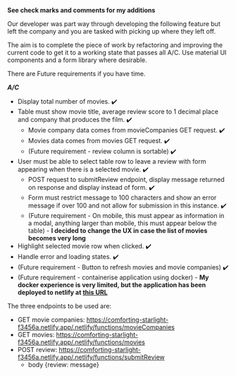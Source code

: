 **See check marks and comments for my additions**

Our developer was part way through developing the following feature but left the company and you are tasked with picking up where they left off.

The aim is to complete the piece of work by refactoring and improving the current code to get it to a working state that passes all A/C. Use material UI components and a form library where desirable.

There are Future requirements if you have time.

**_A/C_**

- Display total number of movies. ✔️
- Table must show movie title, average review score to 1 decimal place and company that produces the film. ✔️
  - Movie company data comes from movieCompanies GET request. ✔️
  - Movies data comes from movies GET request. ✔️
  - (Future requirement - review column is sortable) ✔️
- User must be able to select table row to leave a review with form appearing when there is a selected movie. ✔️
  - POST request to submitReview endpoint, display message returned on response and display instead of form. ✔️
  - Form must restrict message to 100 characters and show an error message if over 100 and not allow for submission in this instance. ✔️
  - (Future requirement - On mobile, this must appear as information in a modal, anything larger than mobile, this must appear below the table) - **I decided to change the UX in case the list of movies becomes very long**
- Highlight selected movie row when clicked. ✔️
- Handle error and loading states. ✔️
- (Future requirement - Button to refresh movies and movie companies) ✔️
- (Future requirement - containerise application using docker) - **My docker experience is very limited, but the application has been deployed to netlify at [this URL](https://gorgeous-bombolone-151377.netlify.app/)**

The three endpoints to be used are:

- GET movie companies: https://comforting-starlight-f3456a.netlify.app/.netlify/functions/movieCompanies
- GET movies: https://comforting-starlight-f3456a.netlify.app/.netlify/functions/movies
- POST review: https://comforting-starlight-f3456a.netlify.app/.netlify/functions/submitReview
  - body {review: message}
